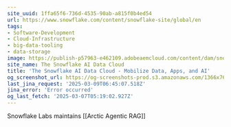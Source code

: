 ```yaml
---
site_uuid: 1ffa65f6-736d-4535-90ab-a815f0b4ed54
url: https://www.snowflake.com/content/snowflake-site/global/en
tags:
- Software-Development
- Cloud-Infrastructure
- big-data-tooling
- data-storage
image: https://publish-p57963-e462109.adobeaemcloud.com/content/dam/snowflake-site/general/technical/default-og-image/snowflake-social-share.png
site_name: The Snowflake AI Data Cloud
title: 'The Snowflake AI Data Cloud - Mobilize Data, Apps, and AI'
og_screenshot_url: https://og-screenshots-prod.s3.amazonaws.com/1366x768/80/false/868c0915bc6da132b6d1923ef6ea6da02779590af4c8f2a91236335779a5f9d0.jpeg
last_jina_request: '2025-03-09T06:45:07.518Z'
jina_error: 'Error occurred'
og_last_fetch: '2025-03-07T05:19:02.927Z'
---
```

Snowflake Labs maintains [[Arctic Agentic RAG]]
